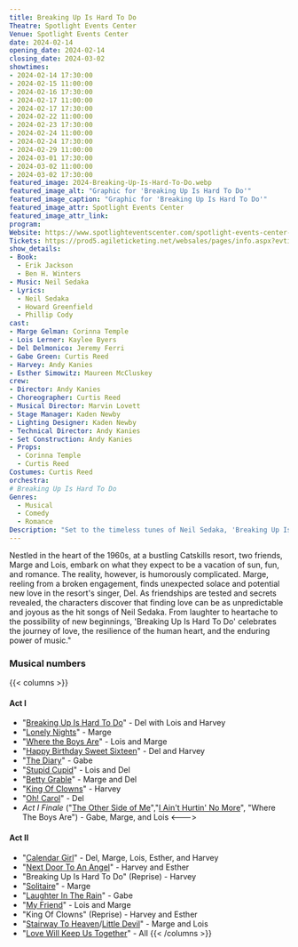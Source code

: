 ```yaml
---
title: Breaking Up Is Hard To Do
Theatre: Spotlight Events Center
Venue: Spotlight Events Center
date: 2024-02-14
opening_date: 2024-02-14
closing_date: 2024-03-02
showtimes:
- 2024-02-14 17:30:00
- 2024-02-15 11:00:00
- 2024-02-16 17:30:00
- 2024-02-17 11:00:00
- 2024-02-17 17:30:00
- 2024-02-22 11:00:00
- 2024-02-23 17:30:00
- 2024-02-24 11:00:00
- 2024-02-24 17:30:00
- 2024-02-29 11:00:00
- 2024-03-01 17:30:00
- 2024-03-02 11:00:00
- 2024-03-02 17:30:00
featured_image: 2024-Breaking-Up-Is-Hard-To-Do.webp
featured_image_alt: "Graphic for 'Breaking Up Is Hard To Do'"
featured_image_caption: "Graphic for 'Breaking Up Is Hard To Do'"
featured_image_attr: Spotlight Events Center
featured_image_attr_link: 
program:
Website: https://www.spotlighteventscenter.com/spotlight-events-center-events/live-performances
Tickets: https://prod5.agileticketing.net/websales/pages/info.aspx?evtinfo=353262~4fdd59c7-9110-4ffd-b8a6-d23e78529eda&epguid=2807c832-0f5a-4130-917e-8c48755c010b&
show_details: 
- Book: 
  - Erik Jackson
  - Ben H. Winters
- Music: Neil Sedaka
- Lyrics: 
  - Neil Sedaka
  - Howard Greenfield
  - Phillip Cody
cast:
- Marge Gelman: Corinna Temple
- Lois Lerner: Kaylee Byers
- Del Delmonico: Jeremy Ferri
- Gabe Green: Curtis Reed
- Harvey: Andy Kanies
- Esther Simowitz: Maureen McCluskey
crew:
- Director: Andy Kanies
- Choreographer: Curtis Reed
- Musical Director: Marvin Lovett
- Stage Manager: Kaden Newby
- Lighting Designer: Kaden Newby
- Technical Director: Andy Kanies
- Set Construction: Andy Kanies
- Props: 
  - Corinna Temple
  - Curtis Reed
Costumes: Curtis Reed
orchestra:
# Breaking Up Is Hard To Do
Genres:
  - Musical
  - Comedy
  - Romance
Description: "Set to the timeless tunes of Neil Sedaka, 'Breaking Up Is Hard To Do' is a feel-good musical that whirls through the highs and lows of love at a Catskills resort in the 1960s."
---
```

Nestled in the heart of the 1960s, at a bustling Catskills resort, two friends, Marge and Lois, embark on what they expect to be a vacation of sun, fun, and romance. The reality, however, is humorously complicated. Marge, reeling from a broken engagement, finds unexpected solace and potential new love in the resort's singer, Del. As friendships are tested and secrets revealed, the characters discover that finding love can be as unpredictable and joyous as the hit songs of Neil Sedaka. From laughter to heartache to the possibility of new beginnings, 'Breaking Up Is Hard To Do' celebrates the journey of love, the resilience of the human heart, and the enduring power of music."

### Musical numbers
{{< columns >}} 
#### Act I
-   "[Breaking Up Is Hard To Do](https://en.wikipedia.org/wiki/Breaking_Up_Is_Hard_To_Do "Breaking Up Is Hard To Do")" - Del with Lois and Harvey
-   "[Lonely Nights](https://en.wikipedia.org/w/index.php?title=Lonely_Nights_(Neil_Sedaka_song)&action=edit&redlink=1 "Lonely Nights (Neil Sedaka song) (page does not exist)")" - Marge
-   "[Where the Boys Are](https://en.wikipedia.org/wiki/Where_the_Boys_Are_(Connie_Francis_song) "Where the Boys Are (Connie Francis song)")" - Lois and Marge
-   "[Happy Birthday Sweet Sixteen](https://en.wikipedia.org/wiki/Happy_Birthday_Sweet_Sixteen "Happy Birthday Sweet Sixteen")" - Del and Harvey
-   "[The Diary](https://en.wikipedia.org/wiki/The_Diary_(song) "The Diary (song)")" - Gabe
-   "[Stupid Cupid](https://en.wikipedia.org/wiki/Stupid_Cupid "Stupid Cupid")" - Lois and Del
-   "[Betty Grable](https://en.wikipedia.org/w/index.php?title=Betty_Grable_(song)&action=edit&redlink=1 "Betty Grable (song) (page does not exist)")" - Marge and Del
-   "[King Of Clowns](https://en.wikipedia.org/w/index.php?title=King_Of_Clowns&action=edit&redlink=1 "King Of Clowns (page does not exist)")" - Harvey
-   "[Oh! Carol](https://en.wikipedia.org/wiki/Oh!_Carol "Oh! Carol")" - Del
-   _Act I Finale_  ("[The Other Side of Me](https://en.wikipedia.org/wiki/The_Other_Side_of_Me_(Neil_Sedaka_song) "The Other Side of Me (Neil Sedaka song)")","[I Ain't Hurtin' No More](https://en.wikipedia.org/w/index.php?title=I_Ain%27t_Hurtin%27_No_More&action=edit&redlink=1 "I Ain't Hurtin' No More (page does not exist)")", "Where The Boys Are") - Gabe, Marge, and Lois
<--->
#### Act II
-   "[Calendar Girl](https://en.wikipedia.org/wiki/Calendar_Girl_(song) "Calendar Girl (song)")" - Del, Marge, Lois, Esther, and Harvey
-   "[Next Door To An Angel](https://en.wikipedia.org/wiki/Next_Door_To_An_Angel "Next Door To An Angel")" - Harvey and Esther
-   "Breaking Up Is Hard To Do" (Reprise) - Harvey
-   "[Solitaire](https://en.wikipedia.org/wiki/Solitaire_(Neil_Sedaka_song) "Solitaire (Neil Sedaka song)")" - Marge
-   "[Laughter In The Rain](https://en.wikipedia.org/wiki/Laughter_In_The_Rain "Laughter In The Rain")" - Gabe
-   "[My Friend](https://en.wikipedia.org/wiki/My_Friend_(Neil_Sedaka_song) "My Friend (Neil Sedaka song)")" - Lois and Marge
-   "King Of Clowns" (Reprise) - Harvey and Esther
-   "[Stairway To Heaven](https://en.wikipedia.org/wiki/Stairway_to_Heaven_(Neil_Sedaka_song) "Stairway to Heaven (Neil Sedaka song)")/[Little Devil](https://en.wikipedia.org/wiki/Little_Devil "Little Devil")" - Marge and Lois
-   "[Love Will Keep Us Together](https://en.wikipedia.org/wiki/Love_Will_Keep_Us_Together "Love Will Keep Us Together")" - All
{{< /columns >}}